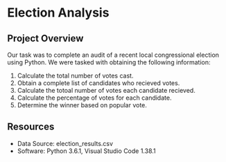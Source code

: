 # Election Analysis

## Project Overview
Our task was to complete an audit of a recent local congressional election using Python. We were tasked with obtaining the following information:

1. Calculate the total number of votes cast.
2. Obtain a complete list of candidates who recieved votes.
3. Calculate the totoal number of votes each candidate recieved.
4. Calculate the percentage of votes for each candidate.
5. Determine the winner based on popular vote.

## Resources
- Data Source: election_results.csv
- Software: Python 3.6.1, Visual Studio Code 1.38.1

